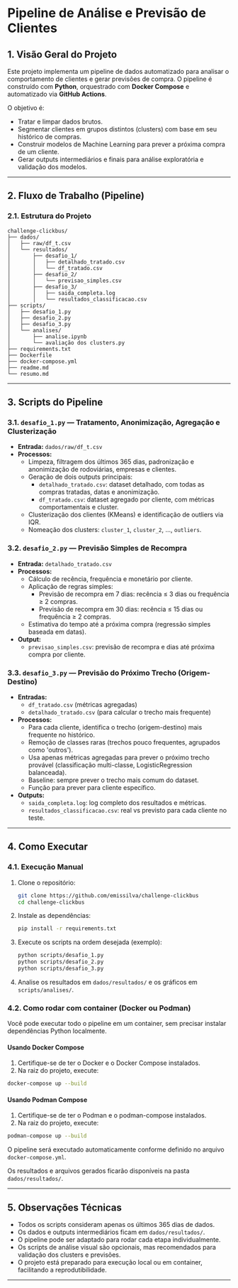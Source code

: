 
# Pipeline de Análise e Previsão de Clientes

## 1. Visão Geral do Projeto

Este projeto implementa um pipeline de dados automatizado para analisar o comportamento de clientes e gerar previsões de compra. O pipeline é construído com **Python**, orquestrado com **Docker Compose** e automatizado via **GitHub Actions**.

O objetivo é:
* Tratar e limpar dados brutos.
* Segmentar clientes em grupos distintos (clusters) com base em seu histórico de compras.
* Construir modelos de Machine Learning para prever a próxima compra de um cliente.
* Gerar outputs intermediários e finais para análise exploratória e validação dos modelos.

---

## 2. Fluxo de Trabalho (Pipeline)



### 2.1. Estrutura do Projeto

```
challenge-clickbus/
├── dados/
│   ├── raw/df_t.csv
│   └── resultados/
│       ├── desafio_1/
│       │   ├── detalhado_tratado.csv
│       │   └── df_tratado.csv
│       ├── desafio_2/
│       │   └── previsao_simples.csv
│       ├── desafio_3/
│       │   ├── saida_completa.log
│       │   └── resultados_classificacao.csv
├── scripts/
│   ├── desafio_1.py
│   ├── desafio_2.py
│   ├── desafio_3.py
│   └── analises/
│       ├── analise.ipynb
│       └── avaliação dos clusters.py
├── requirements.txt
├── Dockerfile
├── docker-compose.yml
├── readme.md
└── resumo.md
```

---

## 3. Scripts do Pipeline


### 3.1. `desafio_1.py` — Tratamento, Anonimização, Agregação e Clusterização
- **Entrada:** `dados/raw/df_t.csv`
- **Processos:**
   - Limpeza, filtragem dos últimos 365 dias, padronização e anonimização de rodoviárias, empresas e clientes.
   - Geração de dois outputs principais:
      - `detalhado_tratado.csv`: dataset detalhado, com todas as compras tratadas, datas e anonimização.
      - `df_tratado.csv`: dataset agregado por cliente, com métricas comportamentais e cluster.
   - Clusterização dos clientes (KMeans) e identificação de outliers via IQR.
   - Nomeação dos clusters: `cluster_1`, `cluster_2`, ..., `outliers`.


### 3.2. `desafio_2.py` — Previsão Simples de Recompra
- **Entrada:** `detalhado_tratado.csv`
- **Processos:**
   - Cálculo de recência, frequência e monetário por cliente.
   - Aplicação de regras simples:
      - Previsão de recompra em 7 dias: recência ≤ 3 dias ou frequência ≥ 2 compras.
      - Previsão de recompra em 30 dias: recência ≤ 15 dias ou frequência ≥ 2 compras.
   - Estimativa do tempo até a próxima compra (regressão simples baseada em datas).
- **Output:**
   - `previsao_simples.csv`: previsão de recompra e dias até próxima compra por cliente.


### 3.3. `desafio_3.py` — Previsão do Próximo Trecho (Origem-Destino)
- **Entradas:**
   - `df_tratado.csv` (métricas agregadas)
   - `detalhado_tratado.csv` (para calcular o trecho mais frequente)
- **Processos:**
   - Para cada cliente, identifica o trecho (origem-destino) mais frequente no histórico.
   - Remoção de classes raras (trechos pouco frequentes, agrupados como 'outros').
   - Usa apenas métricas agregadas para prever o próximo trecho provável (classificação multi-classe, LogisticRegression balanceada).
   - Baseline: sempre prever o trecho mais comum do dataset.
   - Função para prever para cliente específico.
- **Outputs:**
   - `saida_completa.log`: log completo dos resultados e métricas.
   - `resultados_classificacao.csv`: real vs previsto para cada cliente no teste.

---

## 4. Como Executar

### 4.1. Execução Manual

1. Clone o repositório:
    ```bash
    git clone https://github.com/emissilva/challenge-clickbus
    cd challenge-clickbus
    ```
2. Instale as dependências:
    ```bash
    pip install -r requirements.txt
    ```
3. Execute os scripts na ordem desejada (exemplo):
    ```bash
    python scripts/desafio_1.py
    python scripts/desafio_2.py
    python scripts/desafio_3.py
    ```
4. Analise os resultados em `dados/resultados/` e os gráficos em `scripts/analises/`.

### 4.2. Como rodar com container (Docker ou Podman)

Você pode executar todo o pipeline em um container, sem precisar instalar dependências Python localmente.

#### Usando Docker Compose

1. Certifique-se de ter o Docker e o Docker Compose instalados.
2. Na raiz do projeto, execute:

```sh
docker-compose up --build
```

#### Usando Podman Compose

1. Certifique-se de ter o Podman e o podman-compose instalados.
2. Na raiz do projeto, execute:

```sh
podman-compose up --build
```

O pipeline será executado automaticamente conforme definido no arquivo `docker-compose.yml`.

Os resultados e arquivos gerados ficarão disponíveis na pasta `dados/resultados/`.

---

## 5. Observações Técnicas
- Todos os scripts consideram apenas os últimos 365 dias de dados.
- Os dados e outputs intermediários ficam em `dados/resultados/`.
- O pipeline pode ser adaptado para rodar cada etapa individualmente.
- Os scripts de análise visual são opcionais, mas recomendados para validação dos clusters e previsões.
- O projeto está preparado para execução local ou em container, facilitando a reprodutibilidade.

---

